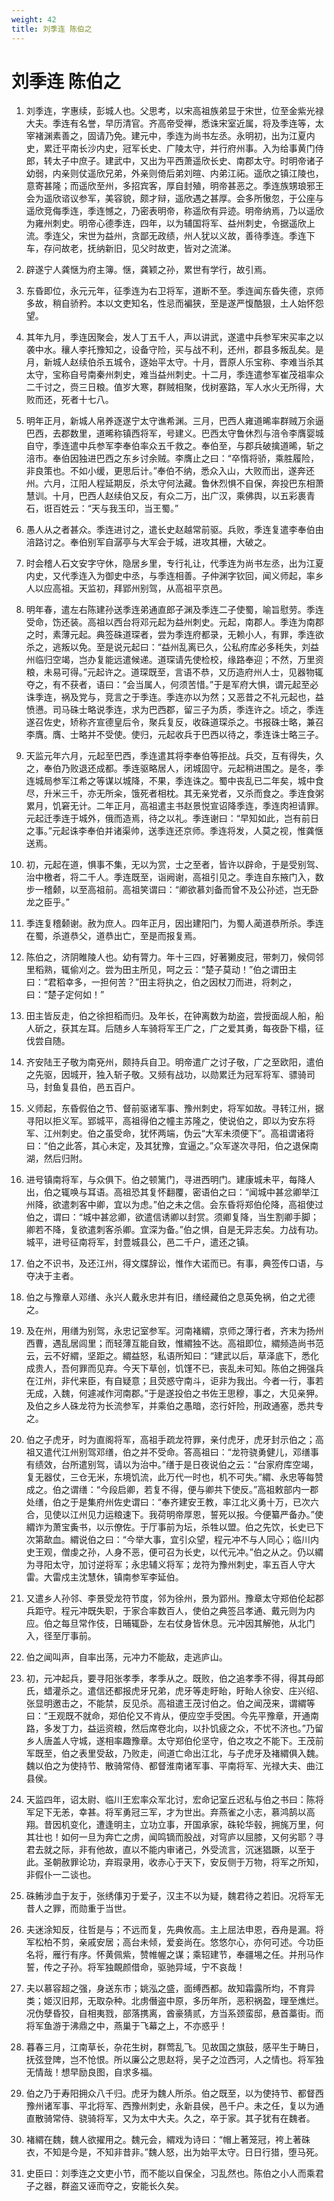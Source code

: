 ```yaml
---
weight: 42
title: 刘季连 陈伯之
---
```


# 刘季连 陈伯之

1. <span id="刘季连_陈伯之-1"></span>
刘季连，字惠续，彭城人也。父思考，以宋高祖族弟显于宋世，位至金紫光禄大夫。季连有名誉，早历清官。齐高帝受禅，悉诛宋室近属，将及季连等，太宰褚渊素善之，固请乃免。建元中，季连为尚书左丞。永明初，出为江夏内史，累迁平南长沙内史，冠军长史、广陵太守，并行府州事。入为给事黄门侍郎，转太子中庶子。建武中，又出为平西萧遥欣长史、南郡太守。时明帝诸子幼弱，内亲则仗遥欣兄弟，外亲则倚后弟刘暄、内弟江祏。遥欣之镇江陵也，意寄甚隆；而遥欣至州，多招宾客，厚自封殖，明帝甚恶之。季连族甥琅邪王会为遥欣谘议参军，美容貌，颇才辩，遥欣遇之甚厚。会多所慠忽，于公座与遥欣竞侮季连，季连憾之，乃密表明帝，称遥欣有异迹。明帝纳焉，乃以遥欣为雍州刺史。明帝心德季连，四年，以为辅国将军、益州刺史，令据遥欣上流。季连父，宋世为益州，贪鄙无政绩，州人犹以义故，善待季连。季连下车，存问故老，抚纳新旧，见父时故吏，皆对之流涕。

2. <span id="刘季连_陈伯之-2"></span>
辟遂宁人龚惬为府主簿。惬，龚颖之孙，累世有学行，故引焉。

3. <span id="刘季连_陈伯之-3"></span>
东昏即位，永元元年，征季连为右卫将军，道断不至。季连闻东昏失德，京师多故，稍自骄矜。本以文吏知名，性忌而褊狭，至是遂严愎酷狠，土人始怀怨望。

4. <span id="刘季连_陈伯之-4"></span>
其年九月，季连因聚会，发人丁五千人，声以讲武，遂遣中兵参军宋买率之以袭中水。穰人李托豫知之，设备守险，买与战不利，还州，郡县多叛乱矣。是月，新城人赵续伯杀五城令，逐始平太守。十月，晋原人乐宝称、李难当杀其太守，宝称自号南秦州刺史，难当益州刺史。十二月，季连遣参军崔茂祖率众二千讨之，赍三日粮。值岁大寒，群贼相聚，伐树塞路，军人水火无所得，大败而还，死者十七八。

5. <span id="刘季连_陈伯之-5"></span>
明年正月，新城人帛养逐遂宁太守谯希渊。三月，巴西人雍道晞率群贼万余逼巴西，去郡数里，道晞称镇西将军，号建义。巴西太守鲁休烈与涪令李膺婴城自守，季连遣中兵参军李奉伯率众五千救之。奉伯至，与郡兵破擒道晞，斩之涪市。奉伯因独进巴西之东乡讨余贼。李膺止之曰：“卒惰将骄，乘胜履险，非良策也。不如小缓，更思后计。”奉伯不纳，悉众入山，大败而出，遂奔还州。六月，江阳人程延期反，杀太守何法藏。鲁休烈惧不自保，奔投巴东相萧慧训。十月，巴西人赵续伯又反，有众二万，出广汉，乘佛舆，以五彩裹青石，诳百姓云：“天与我玉印，当王蜀。”

6. <span id="刘季连_陈伯之-6"></span>
愚人从之者甚众。季连进讨之，遣长史赵越常前驱。兵败，季连复遣李奉伯由涪路讨之。奉伯别军自潺亭与大军会于城，进攻其栅，大破之。

7. <span id="刘季连_陈伯之-7"></span>
时会稽人石文安字守休，隐居乡里，专行礼让，代季连为尚书左丞，出为江夏内史，又代季连入为御史中丞，与季连相善。子仲渊字钦回，闻义师起，率乡人以应高祖。天监初，拜郢州别驾，从高祖平京邑。

8. <span id="刘季连_陈伯之-8"></span>
明年春，遣左右陈建孙送季连弟通直郎子渊及季连二子使蜀，喻旨慰劳。季连受命，饬还装。高祖以西台将邓元起为益州刺史。元起，南郡人。季连为南郡之时，素薄元起。典签硃道琛者，尝为季连府都录，无赖小人，有罪，季连欲杀之，逃叛以免。至是说元起曰：“益州乱离已久，公私府库必多秏失，刘益州临归空竭，岂办复能远遣候递。道琛请先使检校，缘路奉迎；不然，万里资粮，未易可得。”元起许之。道琛既至，言语不恭，又历造府州人士，见器物辄夺之，有不获者，语曰：“会当属人，何须苦惜。”于是军府大惧，谓元起至必诛季连，祸及党与，竞言之于季连。季连亦以为然；又恶昔之不礼元起也，益愤懑。司马硃士略说季连，求为巴西郡，留三子为质，季连许之。顷之，季连遂召佐史，矫称齐宣德皇后令，聚兵复反，收硃道琛杀之。书报硃士略，兼召李膺。膺、士略并不受使。使归，元起收兵于巴西以待之，季连诛士略三子。

9. <span id="刘季连_陈伯之-9"></span>
天监元年六月，元起至巴西，季连遣其将李奉伯等拒战。兵交，互有得失，久之，奉伯乃败退还成都。季连驱略居人，闭城固守。元起稍进围之。是冬，季连城局参军江希之等谋以城降，不果，季连诛之。蜀中丧乱已二年矣，城中食尽，升米三千，亦无所籴，饿死者相枕。其无亲党者，又杀而食之。季连食粥累月，饥窘无计。二年正月，高祖遣主书赵景悦宣诏降季连，季连肉袒请罪。元起迁季连于城外，俄而造焉，待之以礼。季连谢曰：“早知如此，岂有前日之事。”元起诛李奉伯并诸渠帅，送季连还京师。季连将发，人莫之视，惟龚惬送焉。

10. <span id="刘季连_陈伯之-10"></span>
初，元起在道，惧事不集，无以为赏，士之至者，皆许以辟命，于是受别驾、治中檄者，将二千人。季连既至，诣阙谢，高祖引见之。季连自东掖门入，数步一稽颡，以至高祖前。高祖笑谓曰：“卿欲慕刘备而曾不及公孙述，岂无卧龙之臣乎。”

11. <span id="刘季连_陈伯之-11"></span>
季连复稽颡谢。赦为庶人。四年正月，因出建阳门，为蜀人蔺道恭所杀。季连在蜀，杀道恭父，道恭出亡，至是而报复焉。

12. <span id="刘季连_陈伯之-12"></span>
陈伯之，济阴睢陵人也。幼有膂力。年十三四，好著獭皮冠，带刺刀，候伺邻里稻熟，辄偷刈之。尝为田主所见，呵之云：“楚子莫动！”伯之谓田主曰：“君稻幸多，一担何苦？”田主将执之，伯之因杖刀而进，将刺之，曰：“楚子定何如！”

13. <span id="刘季连_陈伯之-13"></span>
田主皆反走，伯之徐担稻而归。及年长，在钟离数为劫盗，尝授面觇人船，船人斫之，获其左耳。后随乡人车骑将军王广之，广之爱其勇，每夜卧下榻，征伐尝自随。

14. <span id="刘季连_陈伯之-14"></span>
齐安陆王子敬为南兗州，颇持兵自卫。明帝遣广之讨子敬，广之至欧阳，遣伯之先驱，因城开，独入斩子敬。又频有战功，以勋累迁为冠军将军、骠骑司马，封鱼复县伯，邑五百户。

15. <span id="刘季连_陈伯之-15"></span>
义师起，东昏假伯之节、督前驱诸军事、豫州刺史，将军如故。寻转江州，据寻阳以拒义军。郢城平，高祖得伯之幢主苏隆之，使说伯之，即以为安东将军、江州刺史。伯之虽受命，犹怀两端，伪云“大军未须便下”。高祖谓诸将曰：“伯之此答，其心未定，及其犹豫，宜逼之。”众军遂次寻阳，伯之退保南湖，然后归附。

16. <span id="刘季连_陈伯之-16"></span>
进号镇南将军，与众俱下。伯之顿篱门，寻进西明门。建康城未平，每降人出，伯之辄唤与耳语。高祖恐其复怀翻覆，密语伯之曰：“闻城中甚忿卿举江州降，欲遣刺客中卿，宜以为虑。”伯之未之信。会东昏将郑伯伦降，高祖使过伯之，谓曰：“城中甚忿卿，欲遣信诱卿以封赏。须卿复降，当生割卿手脚；卿若不降，复欲遣刺客杀卿。宜深为备。”伯之惧，自是无异志矣。力战有功。城平，进号征南将军，封豊城县公，邑二千户，遣还之镇。

17. <span id="刘季连_陈伯之-17"></span>
伯之不识书，及还江州，得文牒辞讼，惟作大诺而已。有事，典签传口语，与夺决于主者。

18. <span id="刘季连_陈伯之-18"></span>
伯之与豫章人邓缮、永兴人戴永忠并有旧，缮经藏伯之息英免祸，伯之尤德之。

19. <span id="刘季连_陈伯之-19"></span>
及在州，用缮为别驾，永忠记室参军。河南褚緭，京师之薄行者，齐末为扬州西曹，遇乱居闾里；而轻薄互能自致，惟緭独不达。高祖即位，緭频造尚书范云，云不好緭，坚距之。緭益怒，私语所知曰：“建武以后，草泽底下，悉化成贵人，吾何罪而见弃。今天下草创，饥馑不已，丧乱未可知。陈伯之拥强兵在江州，非代来臣，有自疑意；且荧惑守南斗，讵非为我出。今者一行，事若无成，入魏，何遽减作河南郡。”于是遂投伯之书佐王思穆，事之，大见亲狎。及伯之乡人硃龙符为长流参军，并乘伯之愚暗，恣行奸险，刑政通塞，悉共专之。

20. <span id="刘季连_陈伯之-20"></span>
伯之子虎牙，时为直阁将军，高祖手疏龙符罪，亲付虎牙，虎牙封示伯之；高祖又遣代江州别驾邓缮，伯之并不受命。答高祖曰：“龙符骁勇健儿，邓缮事有绩效，台所遣别驾，请以为治中。”缮于是日夜说伯之云：“台家府库空竭，复无器仗，三仓无米，东境饥流，此万代一时也，机不可失。”緭、永忠等每赞成之。伯之谓缮：“今段启卿，若复不得，便与卿共下使反。”高祖敕部内一郡处缮，伯之于是集府州佐史谓曰：“奉齐建安王教，率江北义勇十万，已次六合，见使以江州见力运粮速下。我荷明帝厚恩，誓死以报。今便纂严备办。”使緭诈为萧宝夤书，以示僚佐。于厅事前为坛，杀牲以盟。伯之先饮，长史已下次第歃血。緭说伯之曰：“今举大事，宜引众望，程元冲不与人同心；临川内史王观，僧虔之孙，人身不恶，便可召为长史，以代元冲。”伯之从之。仍以緭为寻阳太守，加讨逆将军；永忠辅义将军；龙符为豫州刺史，率五百人守大雷。大雷戍主沈慧休，镇南参军李延伯。

21. <span id="刘季连_陈伯之-21"></span>
又遣乡人孙邻、李景受龙符节度，邻为徐州，景为郢州。豫章太守郑伯伦起郡兵距守。程元冲既失职，于家合率数百人，使伯之典签吕孝通、戴元则为内应。伯之每旦常作伎，日晡辄卧，左右仗身皆休息。元冲因其解弛，从北门入，径至厅事前。

22. <span id="刘季连_陈伯之-22"></span>
伯之闻叫声，自率出荡，元冲力不能敌，走逃庐山。

23. <span id="刘季连_陈伯之-23"></span>
初，元冲起兵，要寻阳张孝季，孝季从之。既败，伯之追孝季不得，得其母郎氏，蜡灌杀之。遣信还都报虎牙兄弟，虎牙等走盱眙，盱眙人徐安、庄兴绍、张显明邀击之，不能禁，反见杀。高祖遣王茂讨伯之。伯之闻茂来，谓緭等曰：“王观既不就命，郑伯伦又不肯从，便应空手受困。今先平豫章，开通南路，多发丁力，益运资粮，然后席卷北向，以扑饥疲之众，不忧不济也。”乃留乡人唐盖人守城，遂相率趣豫章。太守郑伯伦坚守，伯之攻之不能下。王茂前军既至，伯之表里受敌，乃败走，间道亡命出江北，与子虎牙及褚緭俱入魏。魏以伯之为使持节、散骑常侍、都督淮南诸军事、平南将军、光禄大夫、曲江县侯。

24. <span id="刘季连_陈伯之-24"></span>
天监四年，诏太尉、临川王宏率众军北讨，宏命记室丘迟私与伯之书曰：陈将军足下无恙，幸甚。将军勇冠三军，才为世出。弃燕雀之小志，慕鸿鹄以高翔。昔因机变化，遭逢明主，立功立事，开国承家，硃轮华毂，拥旄万里，何其壮也！如何一旦为奔亡之虏，闻鸣镝而股战，对穹庐以屈膝，又何劣耶？寻君去就之际，非有他故，直以不能内审诸己，外受流言，沉迷猖蹶，以至于此。圣朝赦罪论功，弃瑕录用，收赤心于天下，安反侧于万物，将军之所知，非假仆一二谈也。

25. <span id="刘季连_陈伯之-25"></span>
硃鲔涉血于友于，张绣倳刃于爱子，汉主不以为疑，魏君待之若旧。况将军无昔人之罪，而勋重于当世。

26. <span id="刘季连_陈伯之-26"></span>
夫迷涂知反，往哲是与；不远而复，先典攸高。主上屈法申恩，吞舟是漏。将军松柏不剪，亲戚安居；高台未倾，爱妾尚在。悠悠尔心，亦何可述。今功臣名将，雁行有序。怀黄佩紫，赞帷幄之谋；乘轺建节，奉疆埸之任。并刑马作誓，传之子孙。将军独靦颜借命，驱驰异域，宁不哀哉！

27. <span id="刘季连_陈伯之-27"></span>
夫以慕容超之强，身送东市；姚泓之盛，面缚西都。故知霜露所均，不育异类；姬汉旧邦，无取杂种。北虏僭盗中原，多历年所，恶积祸盈，理至燋烂。况伪孽昏狡，自相夷戮，部落携离，酋豪猜贰，方当系颈蛮邸，悬首藁街。而将军鱼游于沸鼎之中，燕巢于飞幕之上，不亦惑乎！

28. <span id="刘季连_陈伯之-28"></span>
暮春三月，江南草长，杂花生树，群莺乱飞。见故国之旗鼓，感平生于畴日，抚弦登陴，岂不怆恨。所以廉公之思赵将，吴子之泣西河，人之情也。将军独无情哉！想早励良图，自求多福。

29. <span id="刘季连_陈伯之-29"></span>
伯之乃于寿阳拥众八千归。虎牙为魏人所杀。伯之既至，以为使持节、都督西豫州诸军事、平北将军、西豫州刺史，永新县侯，邑千户。未之任，复以为通直散骑常侍、骁骑将军，又为太中大夫。久之，卒于家。其子犹有在魏者。

30. <span id="刘季连_陈伯之-30"></span>
褚緭在魏，魏人欲擢用之。魏元会，緭戏为诗曰：“帽上著笼冠，袴上著硃衣，不知是今是，不知非昔非。”魏人怒，出为始平太守。日日行猎，堕马死。

31. <span id="刘季连_陈伯之-31"></span>
史臣曰：刘季连之文吏小节，而不能以自保全，习乱然也。陈伯之小人而乘君子之器，群盗又诬而夺之，安能长久矣。
